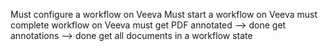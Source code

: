 Must configure a workflow on Veeva
Must start a workflow on Veeva
must complete workflow on Veeva
must get PDF annotated --> done
get annotations --> done
get all documents in a workflow state
